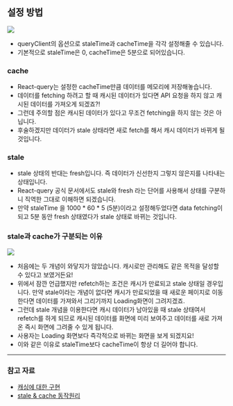 ## 설정 방법

![](https://img1.daumcdn.net/thumb/R1280x0/?scode=mtistory2&fname=https%3A%2F%2Fblog.kakaocdn.net%2Fdn%2FbzLH4w%2FbtsvdsL3wHj%2FkYKrbl4deoQmKz6MNkx2ok%2Fimg.png)

- queryClient의 옵션으로 staleTime과 cacheTime을 각각 설정해줄 수 있습니다.
- 기본적으로 staleTime은 0, cacheTime은 5분으로 되어있습니다.

### cache

- React-query는 설정한 cacheTime만큼 데이터를 메모리에 저장해놓습니다.
- 데이터를 fetching 하려고 할 때 캐시된 데이터가 있다면 API 요청을 하지 않고 캐시된 데이터를 가져오게 되겠죠?!
- 그런데 주의할 점은 캐시된 데이터가 있다고 무조건 fetching을 하지 않는 것은 아닙니다.
- 후술하겠지만 데이터가 stale 상태라면 새로 fetch를 해서 캐시 데이터가 바뀌게 될 것입니다.

### stale

- stale 상태의 반대는 fresh입니다. 즉 데이터가 신선한지 그렇지 않은지를 나타내는 상태입니다.
- React-query 공식 문서에서도 stale와 fresh 라는 단어를 사용해서 상태를 구분하니 직역한 그대로 이해하면 되겠습니다.
- 만약 staleTime 을 1000 * 60 * 5 (5분)이라고 설정해두었다면 data fetching이 되고 5분 동안 fresh 상태였다가 stale 상태로 바뀌는 것입니다.


### stale과 cache가 구분되는 이유

![](https://img1.daumcdn.net/thumb/R1280x0/?scode=mtistory2&fname=https%3A%2F%2Fblog.kakaocdn.net%2Fdn%2Fb73VvF%2Fbtsvdva3CD6%2F2QltYvtgoYxGIzhtteWuak%2Fimg.png)

- 처음에는 두 개념이 와닿지가 않았습니다. 캐시로만 관리해도 같은 목적을 달성할 수 있다고 보였거든요!
- 위에서 잠깐 언급했지만 refetch하는 조건은 캐시가 만료되고 stale 상태일 경우입니다. 만약 stale이라는 개념이 없다면 캐시가 만료되었을 때 새로운 페이지로 이동한다면 데이터를 가져와서 그리기까지 Loading화면이 그려지겠죠.
- 그런데 stale 개념을 이용한다면 캐시 데이터가 남아있을 때 stale 상태여서 refetch를 하게 되므로 캐시된 데이터를 화면에 미리 보여주고 데이터를 새로 가져온 즉시 화면에 그려줄 수 있게 됩니다.
- 사용자는 Loading 화면보다 즉각적으로 바뀌는 화면을 보게 되겠지요!
- 이와 같은 이유로 staleTime보다 cacheTime이 항상 더 길어야 합니다.

---
### 참고 자료

- [캐싱에 대한 구현](https://velog.io/@chltjdrhd777/React-Query-%EC%BA%90%EC%8B%B1%EC%97%90-%EB%8C%80%ED%95%9C-%EA%B5%AC%ED%98%84)
- [stale & cache 동작원리](https://www.timegambit.com/blog/digging/react-query/03#optionalremove)
